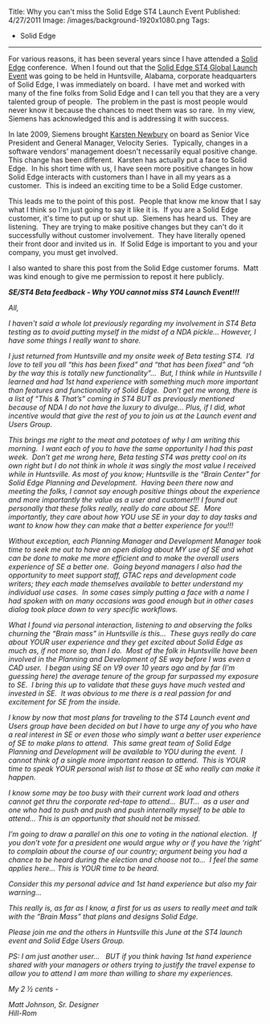 Title: Why you can't miss the Solid Edge ST4 Launch Event
Published: 4/27/2011
Image: /images/background-1920x1080.png
Tags:
  - Solid Edge
---

For various reasons, it has been several years since I have attended a [Solid Edge](http://www.plm.automation.siemens.com/en_us/products/velocity/solidedge/) conference.  When I found out that the [Solid Edge ST4 Global Launch Event](https://www.seeuthere.com/SolidEdgeST4) was going to be held in Huntsville, Alabama, corporate headquarters of Solid Edge, I was immediately on board.  I have met and worked with many of the fine folks from Solid Edge and I can tell you that they are a very talented group of people.  The problem in the past is most people would never know it because the chances to meet them was so rare.  In my view, Siemens has acknowledged this and is addressing it with success.

In late 2009, Siemens brought [Karsten Newbury](http://www.plm.automation.siemens.com/en_us/about_us/leadership/newbury.shtml) on board as Senior Vice President and General Manager, Velocity Series.  Typically, changes in a software vendors' management doesn't necessarily equal positive change.  This change has been different.  Karsten has actually put a face to Solid Edge.  In his short time with us, I have seen more positive changes in how Solid Edge interacts with customers than I have in all my years as a customer.  This is indeed an exciting time to be a Solid Edge customer.

This leads me to the point of this post.  People that know me know that I say what I think so I'm just going to say it like it is.  If you are a Solid Edge customer, it's time to put up or shut up.  Siemens has heard us.  They are listening.  They are trying to make positive changes but they can't do it successfully without customer involvement.  They have literally opened their front door and invited us in.  If Solid Edge is important to you and your company, you must get involved. 

I also wanted to share this post from the Solid Edge customer forums.  Matt was kind enough to give me permission to repost it here publicly.

_**SE/ST4 Beta feedback - Why YOU cannot miss ST4 Launch Event!!!**_

_All,_

_I haven't said a whole lot previously regarding my involvement in ST4 Beta testing as to avoid putting myself in the midst of a NDA pickle... However, I have some things I really want to share._

_I just returned from Huntsville and my onsite week of Beta testing ST4.  I’d love to tell you all “this has been fixed” and “that has been fixed” and “oh by the way this is totally new functionality”…  But, I think while in Huntsville I learned and had 1st hand experience with something much more important than features and functionality of Solid Edge.  Don’t get me wrong, there is a list of “This & That’s” coming in ST4 BUT as previously mentioned because of NDA I do not have the luxury to divulge… Plus, if I did, what incentive would that give the rest of you to join us at the Launch event and Users Group._

_This brings me right to the meat and potatoes of why I am writing this morning.  I want each of you to have the same opportunity I had this past week.  Don’t get me wrong here, Beta testing ST4 was pretty cool on its own right but I do not think in whole it was singly the most value I received while in Huntsville. As most of you know; Huntsville is the “Brain Center” for Solid Edge Planning and Development.  Having been there now and meeting the folks, I cannot say enough positive things about the experience and more importantly the value as a user and customer!!! I found out personally that these folks really, really do care about SE.  More importantly, they care about how YOU use SE in your day to day tasks and want to know how they can make that a better experience for you!!!_

_Without exception, each Planning Manager and Development Manager took time to seek me out to have an open dialog about MY use of SE and what can be done to make me more efficient and to make the overall users experience of SE a better one.  Going beyond managers I also had the opportunity to meet support staff, GTAC reps and development code writers; they each made themselves available to better understand my individual use cases.  In some cases simply putting a face with a name I had spoken with on many occasions was good enough but in other cases dialog took place down to very specific workflows._

_What I found via personal interaction, listening to and observing the folks churning the “Brain mass” in Huntsville is this...  These guys really do care about YOUR user experience and they get excited about Solid Edge as much as, if not more so, than I do.  Most of the folk in Huntsville have been involved in the Planning and Development of SE way before I was even a CAD user.  I began using SE on V9 over 10 years ago and by far (I’m guessing here) the average tenure of the group far surpassed my exposure to SE.  I bring this up to validate that these guys have much vested and invested in SE.  It was obvious to me there is a real passion for and excitement for SE from the inside._

_I know by now that most plans for traveling to the ST4 Launch event and Users group have been decided on but I have to urge any of you who have a real interest in SE or even those who simply want a better user experience of SE to make plans to attend.  This same great team of Solid Edge Planning and Development will be available to YOU during the event.  I cannot think of a single more important reason to attend.  This is YOUR time to speak YOUR personal wish list to those at SE who really can make it happen._

_I know some may be too busy with their current work load and others cannot get thru the corporate red-tape to attend…  BUT…  as a user and one who had to push and push and push internally myself to be able to attend… This is an opportunity that should not be missed._

_I’m going to draw a parallel on this one to voting in the national election.  If you don’t vote for a president one would argue why or if you have the ‘right’ to complain about the course of our country; argument being you had a chance to be heard during the election and choose not to…  I feel the same applies here… This is YOUR time to be heard._

_Consider this my personal advice and 1st hand experience but also my fair warning…_

_This really is, as far as I know, a first for us as users to really meet and talk with the “Brain Mass” that plans and designs Solid Edge._

_Please join me and the others in Huntsville this June at the ST4 launch event and Solid Edge Users Group._

_PS: I am just another user…   BUT if you think having 1st hand experience shared with your managers or others trying to justify the travel expense to allow you to attend I am more than willing to share my experiences._

_My 2 ½ cents -_

_Matt Johnson, Sr. Designer  
Hill-Rom_